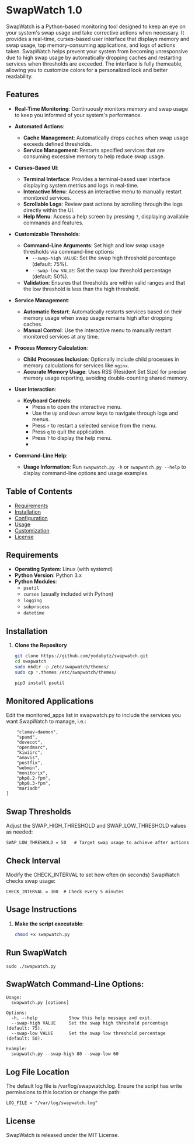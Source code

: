 # SwapWatch 1.0

SwapWatch is a Python-based monitoring tool designed to keep an eye on your system's swap usage and take corrective actions when necessary. It provides a real-time, curses-based user interface that displays memory and swap usage, top memory-consuming applications, and logs of actions taken. SwapWatch helps prevent your system from becoming unresponsive due to high swap usage by automatically dropping caches and restarting services when thresholds are exceeded. The interface is fully themeable, allowing you to customize colors for a personalized look and better readability.

## Features

- **Real-Time Monitoring**: Continuously monitors memory and swap usage to keep you informed of your system's performance.

- **Automated Actions**:
  - **Cache Management**: Automatically drops caches when swap usage exceeds defined thresholds.
  - **Service Management**: Restarts specified services that are consuming excessive memory to help reduce swap usage.

- **Curses-Based UI**:
  - **Terminal Interface**: Provides a terminal-based user interface displaying system metrics and logs in real-time.
  - **Interactive Menu**: Access an interactive menu to manually restart monitored services.
  - **Scrollable Logs**: Review past actions by scrolling through the logs directly within the UI.
  - **Help Menu**: Access a help screen by pressing `?`, displaying available commands and features.

- **Customizable Thresholds**:
  - **Command-Line Arguments**: Set high and low swap usage thresholds via command-line options:
    - `--swap-high VALUE`: Set the swap high threshold percentage (default: 75%).
    - `--swap-low VALUE`: Set the swap low threshold percentage (default: 50%).
  - **Validation**: Ensures that thresholds are within valid ranges and that the low threshold is less than the high threshold.

- **Service Management**:
  - **Automatic Restart**: Automatically restarts services based on their memory usage when swap usage remains high after dropping caches.
  - **Manual Control**: Use the interactive menu to manually restart monitored services at any time.

- **Process Memory Calculation**:
  - **Child Processes Inclusion**: Optionally include child processes in memory calculations for services like `nginx`.
  - **Accurate Memory Usage**: Uses RSS (Resident Set Size) for precise memory usage reporting, avoiding double-counting shared memory.

- **User Interaction**:
  - **Keyboard Controls**:
    - Press `m` to open the interactive menu.
    - Use the `Up` and `Down` arrow keys to navigate through logs and menus.
    - Press `r` to restart a selected service from the menu.
    - Press `q` to quit the application.
    - Press `?` to display the help menu.
    - 
- **Command-Line Help**:
  - **Usage Information**: Run `swapwatch.py -h` or `swapwatch.py --help` to display command-line options and usage examples.


## Table of Contents

- [Requirements](#requirements)
- [Installation](#installation)
- [Configuration](#configuration)
- [Usage](#usage)
- [Customization](#customization)
- [License](#license)

## Requirements

- **Operating System**: Linux (with systemd)
- **Python Version**: Python 3.x
- **Python Modules**:
  - `psutil`
  - `curses` (usually included with Python)
  - `logging`
  - `subprocess`
  - `datetime`

## Installation

1. **Clone the Repository**

   ```bash
   git clone https://github.com/yodabytz/swapwatch.git
   cd swapwatch
   sudo mkdir -p /etc/swapwatch/themes/
   sudo cp *.themes /etc/swapwatch/themes/

   pip3 install psutil
   ```

## Monitored Applications
Edit the monitored_apps list in swapwatch.py to include the services you want SwapWatch to manage, i.e.:
```monitored_apps = [
    "clamav-daemon",
    "spamd",
    "dovecot",
    "opendmarc",
    "kiwiirc",
    "amavis",
    "postfix",
    "webmin",
    "monitorix",
    "php8.2-fpm",
    "php8.3-fpm",
    "mariadb"
]
```
## Swap Thresholds
Adjust the SWAP_HIGH_THRESHOLD and SWAP_LOW_THRESHOLD values as needed:
```SWAP_HIGH_THRESHOLD = 75  # Start taking action when swap usage exceeds 75%
SWAP_LOW_THRESHOLD = 50   # Target swap usage to achieve after actions
```
## Check Interval
Modify the CHECK_INTERVAL to set how often (in seconds) SwapWatch checks swap usage:

```
CHECK_INTERVAL = 300  # Check every 5 minutes
```
## Usage Instructions

1. **Make the script executable**:

   ```bash
   chmod +x swapwatch.py
## Run SwapWatch
```
sudo ./swapwatch.py
```

## SwapWatch Command-Line Options:
```
Usage:
  swapwatch.py [options]

Options:
  -h, --help            Show this help message and exit.
  --swap-high VALUE     Set the swap high threshold percentage (default: 75).
  --swap-low VALUE      Set the swap low threshold percentage (default: 50).

Example:
  swapwatch.py --swap-high 80 --swap-low 60
```
## Log File Location
The default log file is /var/log/swapwatch.log. Ensure the script has write permissions to this location or change the path:
```
LOG_FILE = "/var/log/swapwatch.log"
```

## License
SwapWatch is released under the MIT License.


